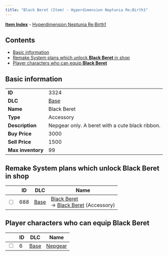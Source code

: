 ```yaml
---
title: "Black Beret (Item) - Hyperdimension Neptunia Re;Birth1"
---
```


[**Item Index**](/neptunia/rb1/item/index.html) - [Hyperdimension Neptunia Re;Birth1](/neptunia/rb1)

## Contents

- [Basic information](#basic-information)
- [Remake System plans which unlock **Black Beret** in shop](#remake-system-plans-which-unlock-black-beret-in-shop)
- [Player characters who can equip **Black Beret**](#player-characters-who-can-equip-black-beret)

## Basic information

|   |   |
| -- | -- |
| **ID** | 3324 |
| **DLC** | [Base](/neptunia/rb1/dlc/1-base.html) |
| **Name** | Black Beret |
| **Type** | Accessory |
| **Description** | Nepgear only. A beret with a cute black ribbon. |
| **Buy Price** | 3000 |
| **Sell Price** | 1500 |
| **Max inventory** | 99 |

## Remake System plans which unlock **Black Beret** in shop

|    | ID | DLC | Name |
| -- | -- | --- | ---- |
| <input type="checkbox" id="rb1-remake-1-688" class="trackbox" /> | 688 | [Base](/neptunia/rb1/dlc/1-base.html) | [Black Beret](/neptunia/rb1/remake/1-688-black-beret.html)<br />→ [Black Beret](/neptunia/rb1/item/1-3324-black-beret.html) (Accessory) |

## Player characters who can equip **Black Beret**

|    | ID | DLC | Name |
| -- | -- | --- | ---- |
| <input type="checkbox" id="rb1-player-1-6" class="trackbox" /> | 6 | [Base](/neptunia/rb1/dlc/1-base.html) | [Nepgear](/neptunia/rb1/player/1-6-nepgear.html) |